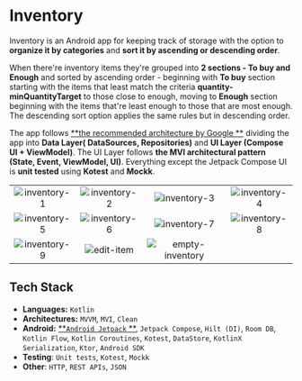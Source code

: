 # Inventory

Inventory is an Android app for keeping track of storage with the option to **organize it by
categories** and **sort it by ascending or descending order**.

When there're inventory items they're grouped into **2 sections - To buy and Enough** and sorted by
ascending order - beginning with **To buy** section starting with the items that least match the
criteria **quantity-minQuantityTarget** to those close to enough, moving to **Enough** section
beginning with the items that're least enough to those that are most enough. The descending sort
option applies the same rules but in descending order.

The app follows [**the recommended architecture by Google
**](https://developer.android.com/topic/architecture) dividing the app into **Data Layer(
DataSources, Repositories)** and **UI Layer (Compose UI + ViewModel)**. The UI Layer follows **the
MVI architectural pattern (State, Event, ViewModel, UI)**. Everything except the Jetpack Compose UI
is **unit tested** using **Kotest** and **Mockk**.

|                                                                                                                   |                                                                                                                   |                                                                                                                       |                                                                                                                   |
|:-----------------------------------------------------------------------------------------------------------------:|:-----------------------------------------------------------------------------------------------------------------:|:---------------------------------------------------------------------------------------------------------------------:|:-----------------------------------------------------------------------------------------------------------------:|
| ![inventory-1](https://github.com/nicolegeorgieva/inventory/assets/93789076/52d2582f-e6f7-418c-a200-170214aa8450) | ![inventory-2](https://github.com/nicolegeorgieva/inventory/assets/93789076/88d1f32f-b7b6-496d-9a2c-4d58dde0a1a0) |   ![inventory-3](https://github.com/nicolegeorgieva/inventory/assets/93789076/65cbc57d-a9b4-4e76-83ba-f43f2215331e)   | ![inventory-4](https://github.com/nicolegeorgieva/inventory/assets/93789076/298b94e4-be14-40df-a518-bc969b1e9770) 
 ![inventory-5](https://github.com/nicolegeorgieva/inventory/assets/93789076/7211a19d-ce4a-4ec3-8828-81c10059bca9) | ![inventory-6](https://github.com/nicolegeorgieva/inventory/assets/93789076/f0c43da7-93ab-4bea-88b6-42b7eb3b3823) |   ![inventory-7](https://github.com/nicolegeorgieva/inventory/assets/93789076/8009b215-cb1c-4c8e-9767-7d7ab6f4933a)   | ![inventory-8](https://github.com/nicolegeorgieva/inventory/assets/93789076/40e7bb96-419a-4646-ba2f-2e44d9417d9d) | 
 ![inventory-9](https://github.com/nicolegeorgieva/inventory/assets/93789076/f46fb186-1baf-4ac1-a85a-68bbb0406605) |  ![edit-item](https://github.com/nicolegeorgieva/inventory/assets/93789076/cf9d1da3-ffb8-488d-88bd-390919669173)  | ![empty-inventory](https://github.com/nicolegeorgieva/inventory/assets/93789076/329e3fcc-8433-46a3-8624-70b4fa2653ef) 

## Tech Stack

- **Languages:** `Kotlin`
- **Architectures:** `MVVM`, `MVI`, `Clean`
- **Android:** [**`Android Jetpack`
  **](https://developer.android.com/jetpack), `Jetpack Compose`, `Hilt (DI)`, `Room DB`, `Kotlin Flow`, `Kotlin Coroutines`, `Kotest`, `DataStore`, `KotlinX Serialization`, `Ktor`, `Android SDK`
- **Testing**: `Unit tests`, `Kotest`, `Mockk`
- **Other**: `HTTP`, `REST APIs`, `JSON`
